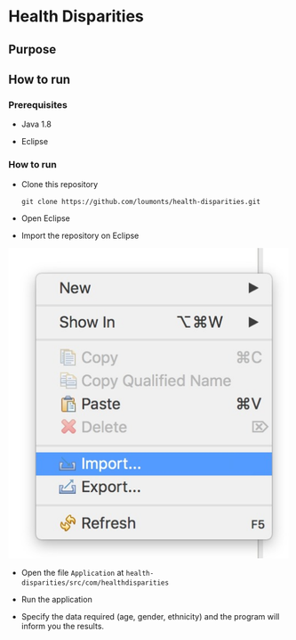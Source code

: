 # Health Disparities

## Purpose

## How to run

### Prerequisites

- Java 1.8

- Eclipse

### How to run 

- Clone this repository
	```
	git clone https://github.com/loumonts/health-disparities.git
	```

- Open Eclipse

- Import the repository on Eclipse

![alt text](import.jpeg)

- Open the file `Application` at `health-disparities/src/com/healthdisparities`

- Run the application

- Specify the data required (age, gender, ethnicity) and the program will inform you the results.